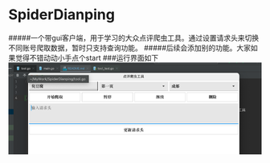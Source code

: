# SpiderDianping
#####一个带gui客户端，用于学习的大众点评爬虫工具。通过设置请求头来切换不同账号爬取数据，暂时只支持查询功能。
#####后续会添加别的功能。大家如果觉得不错动动小手点个start
###运行界面如下
![img.png](img.png)
